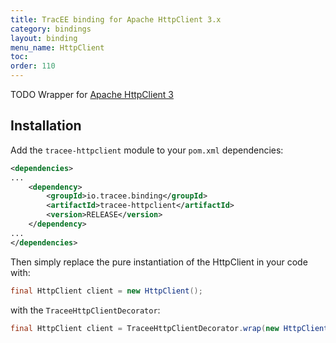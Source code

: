 ```yaml
---
title: TracEE binding for Apache HttpClient 3.x
category: bindings
layout: binding
menu_name: HttpClient
toc:
order: 110
---
```


TODO Wrapper for [Apache HttpClient 3](http://hc.apache.org/httpclient-3.x/)

## Installation

Add the `tracee-httpclient` module to your `pom.xml` dependencies:

```xml
<dependencies>
...
    <dependency>
        <groupId>io.tracee.binding</groupId>
   		<artifactId>tracee-httpclient</artifactId>
        <version>RELEASE</version>
    </dependency>
...
</dependencies>
```

Then simply replace the pure instantiation of the HttpClient in your code with:

```java
final HttpClient client = new HttpClient();
```

with the `TraceeHttpClientDecorator`:

```java
final HttpClient client = TraceeHttpClientDecorator.wrap(new HttpClient());
```
